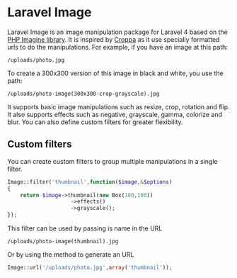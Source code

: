 # Laravel Image
Laravel Image is an image manipulation package for Laravel 4 based on the [PHP Imagine library](https://github.com/avalanche123/Imagine). It is inspired by [Croppa](https://github.com/BKWLD/croppa) as it use specially formatted urls to do the manipulations. For example, if you have an image at this path:

    /uploads/photo.jpg

To create a 300x300 version of this image in black and white, you use the path:

    /uploads/photo-image(300x300-crop-grayscale).jpg

It supports basic image manipulations such as resize, crop, rotation and flip. It also supports effects such as negative, grayscale, gamma, colorize and blur. You can also define custom filters for greater flexibility.


## Custom filters
You can create custom filters to group multiple manipulations in a single filter.

```php
Image::filter('thumbnail',function($image,&$options)
{
	return $image->thumbnail(new Box(100,100))
					->effects()
					->grayscale();
});
```

This filter can be used by passing is name in the URL

    /uploads/photo-image(thumbnail).jpg

Or by using the method to generate an URL

```php
Image::url('/uploads/photo.jpg',array('thumbnail'));
```